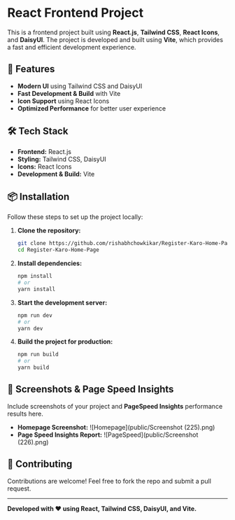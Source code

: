# React Frontend Project

This is a frontend project built using **React.js**, **Tailwind CSS**, **React Icons**, and **DaisyUI**. The project is developed and built using **Vite**, which provides a fast and efficient development experience.

## 🚀 Features
- **Modern UI** using Tailwind CSS and DaisyUI
- **Fast Development & Build** with Vite
- **Icon Support** using React Icons
- **Optimized Performance** for better user experience

## 🛠 Tech Stack
- **Frontend:** React.js
- **Styling:** Tailwind CSS, DaisyUI
- **Icons:** React Icons
- **Development & Build:** Vite

## 📦 Installation

Follow these steps to set up the project locally:

1. **Clone the repository:**
   ```sh
   git clone https://github.com/rishabhchowkikar/Register-Karo-Home-Page.git
   cd Register-Karo-Home-Page
   ```

2. **Install dependencies:**
   ```sh
   npm install
   # or
   yarn install
   ```

3. **Start the development server:**
   ```sh
   npm run dev
   # or
   yarn dev
   ```

4. **Build the project for production:**
   ```sh
   npm run build
   # or
   yarn build
   ```

## 📸 Screenshots & Page Speed Insights
Include screenshots of your project and **PageSpeed Insights** performance results here.

- **Homepage Screenshot:** ![Homepage](public/Screenshot (225).png)
- **Page Speed Insights Report:** ![PageSpeed](public/Screenshot (226).png)

## 🤝 Contributing
Contributions are welcome! Feel free to fork the repo and submit a pull request.


---
**Developed with ❤️ using React, Tailwind CSS, DaisyUI, and Vite.**

